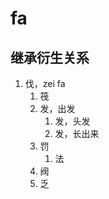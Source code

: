 # fa

## 继承衍生关系

1. 伐，zei fa
   1. 筏
   2. 发，出发
      1. 发，头发
      2. 发，长出来
   3. 罚
      1. 法
   4. 阀
   5. 乏
